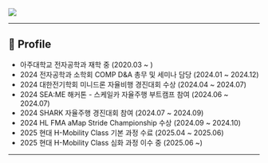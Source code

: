 <img src="https://capsule-render.vercel.app/api?type=waving&color=F28B30&height=200&section=header&text=Jeomyo's%20GitHub!&fontSize=40&fontColor=ffffff" />

---

## 🏫 Profile

- 아주대학교 전자공학과 재학 중 (2020.03 ~ )
- 2024 전자공학과 소학회 COMP D&A 총무 및 세미나 담당 (2024.01 ~ 2024.12)
- 2024 대한전기학회 미니드론 자율비행 경진대회 수상 (2024.04 ~ 2024.07)
- 2024 SEA:ME 해커톤 - 스케일카 자율주행 부트캠프 참여 (2024.06 ~ 2024.07)
- 2024 SHARK 자율주행 경진대회 참여 (2024.07 ~ 2024.09)
- 2024 HL FMA aMap Stride Championship 수상 (2024.09 ~ 2024.10)
- 2025 현대 H-Mobility Class 기본 과정 수료 (2025.04 ~ 2025.06)
- 2025 현대 H-Mobility Class 심화 과정 이수 중 (2025.06 ~)

---
